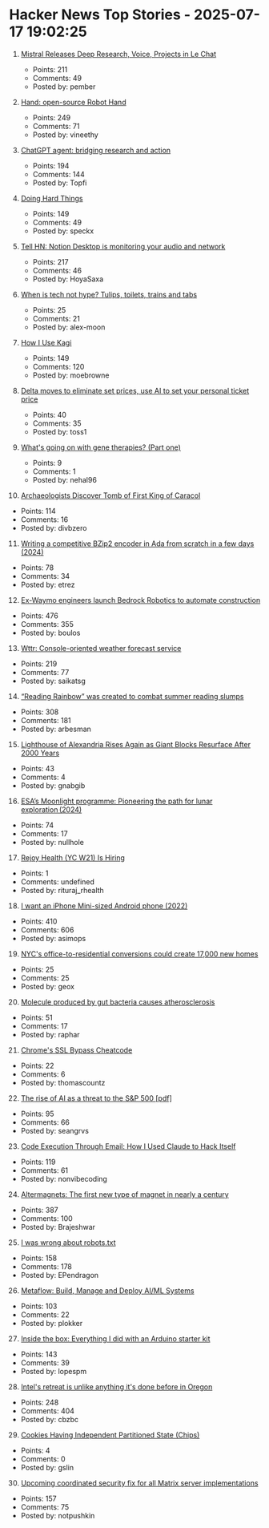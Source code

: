 # Hacker News Top Stories - 2025-07-17 19:02:25

1. [Mistral Releases Deep Research, Voice, Projects in Le Chat](https://mistral.ai/news/le-chat-dives-deep)
   - Points: 211
   - Comments: 49
   - Posted by: pember

2. [Hand: open-source Robot Hand](https://github.com/pollen-robotics/AmazingHand)
   - Points: 249
   - Comments: 71
   - Posted by: vineethy

3. [ChatGPT agent: bridging research and action](https://openai.com/index/introducing-chatgpt-agent/)
   - Points: 194
   - Comments: 144
   - Posted by: Topfi

4. [Doing Hard Things](https://parv.bearblog.dev/kayaking/)
   - Points: 149
   - Comments: 49
   - Posted by: speckx

5. [Tell HN: Notion Desktop is monitoring your audio and network](undefined)
   - Points: 217
   - Comments: 46
   - Posted by: HoyaSaxa

6. [When is tech not hype? Tulips, toilets, trains and tabs](https://ajmoon.com/posts/when-is-tech-not-hype-tulips-toilets-trains-and-tabs)
   - Points: 25
   - Comments: 21
   - Posted by: alex-moon

7. [How I Use Kagi](https://flamedfury.com/posts/how-i-use-kagi/)
   - Points: 149
   - Comments: 120
   - Posted by: moebrowne

8. [Delta moves to eliminate set prices, use AI to set your personal ticket price](https://fortune.com/2025/07/16/delta-moves-toward-eliminating-set-prices-in-favor-of-ai-that-determines-how-much-you-personally-will-pay-for-a-ticket/)
   - Points: 40
   - Comments: 35
   - Posted by: toss1

9. [What's going on with gene therapies? (Part one)](https://nehalslearnings.substack.com/p/whats-going-on-with-gene-therapies)
   - Points: 9
   - Comments: 1
   - Posted by: nehal96

10. [Archaeologists Discover Tomb of First King of Caracol](https://uh.edu/news-events/stories/2025/july/07102025-caracol-chase-discovery-maya-ruler.php)
   - Points: 114
   - Comments: 16
   - Posted by: divbzero

11. [Writing a competitive BZip2 encoder in Ada from scratch in a few days (2024)](https://gautiersblog.blogspot.com/2024/11/writing-bzip2-encoder-in-ada-from.html)
   - Points: 78
   - Comments: 34
   - Posted by: etrez

12. [Ex-Waymo engineers launch Bedrock Robotics to automate construction](https://techcrunch.com/2025/07/16/ex-waymo-engineers-launch-bedrock-robotics-with-80m-to-automate-construction/)
   - Points: 476
   - Comments: 355
   - Posted by: boulos

13. [Wttr: Console-oriented weather forecast service](https://github.com/chubin/wttr.in)
   - Points: 219
   - Comments: 77
   - Posted by: saikatsg

14. [“Reading Rainbow” was created to combat summer reading slumps](https://www.smithsonianmag.com/smithsonian-institution/to-combat-summer-reading-slumps-this-timeless-childrens-television-show-tried-to-bridge-the-literacy-gap-with-the-magic-of-stories-180986984/)
   - Points: 308
   - Comments: 181
   - Posted by: arbesman

15. [Lighthouse of Alexandria Rises Again as Giant Blocks Resurface After 2000 Years](https://greekreporter.com/2025/07/01/lighthouse-alexandria-giant-blocks-resurface/)
   - Points: 43
   - Comments: 4
   - Posted by: gnabgib

16. [ESA’s Moonlight programme: Pioneering the path for lunar exploration (2024)](https://www.esa.int/Applications/Connectivity_and_Secure_Communications/ESA_s_Moonlight_programme_Pioneering_the_path_for_lunar_exploration)
   - Points: 74
   - Comments: 17
   - Posted by: nullhole

17. [Rejoy Health (YC W21) Is Hiring](https://www.ycombinator.com/companies/rejoy-health/jobs/DCsxNgv-software-engineer)
   - Points: 1
   - Comments: undefined
   - Posted by: rituraj_rhealth

18. [I want an iPhone Mini-sized Android phone (2022)](https://smallandroidphone.com/)
   - Points: 410
   - Comments: 606
   - Posted by: asimops

19. [NYC's office-to-residential conversions could create 17,000 new homes](https://www.6sqft.com/nycs-first-wave-of-office-to-residential-conversions-could-create-over-17000-new-homes-report-says/)
   - Points: 25
   - Comments: 25
   - Posted by: geox

20. [Molecule produced by gut bacteria causes atherosclerosis](https://english.elpais.com/health/2025-07-17/revolution-in-medicine-a-molecule-produced-by-gut-bacteria-causes-atherosclerosis-responsible-for-millions-of-deaths.html)
   - Points: 51
   - Comments: 17
   - Posted by: raphar

21. [Chrome's SSL Bypass Cheatcode](https://thomascountz.com/2025/07/17/chromes-ssl-bypass-cheatcode)
   - Points: 22
   - Comments: 6
   - Posted by: thomascountz

22. [The rise of AI as a threat to the S&P 500 [pdf]](https://autonomy.work/wp-content/uploads/2025/07/Sp-500-capital-at-risk_-3.pdf)
   - Points: 95
   - Comments: 66
   - Posted by: seangrvs

23. [Code Execution Through Email: How I Used Claude to Hack Itself](https://www.pynt.io/blog/llm-security-blogs/code-execution-through-email-how-i-used-claude-mcp-to-hack-itself)
   - Points: 119
   - Comments: 61
   - Posted by: nonvibecoding

24. [Altermagnets: The first new type of magnet in nearly a century](https://www.newscientist.com/article/2487013-weve-discovered-a-new-kind-of-magnetism-what-can-we-do-with-it/)
   - Points: 387
   - Comments: 100
   - Posted by: Brajeshwar

25. [I was wrong about robots.txt](https://evgeniipendragon.com/posts/i-was-wrong-about-robots-txt/)
   - Points: 158
   - Comments: 178
   - Posted by: EPendragon

26. [Metaflow: Build, Manage and Deploy AI/ML Systems](https://github.com/Netflix/metaflow)
   - Points: 103
   - Comments: 22
   - Posted by: plokker

27. [Inside the box: Everything I did with an Arduino starter kit](https://lopespm.com/hardware/2025/07/15/arduino.html)
   - Points: 143
   - Comments: 39
   - Posted by: lopespm

28. [Intel's retreat is unlike anything it's done before in Oregon](https://www.oregonlive.com/silicon-forest/2025/07/intels-retreat-is-unlike-anything-its-done-before-in-oregon.html)
   - Points: 248
   - Comments: 404
   - Posted by: cbzbc

29. [Cookies Having Independent Partitioned State (Chips)](https://developer.mozilla.org/en-US/docs/Web/Privacy/Guides/Privacy_sandbox/Partitioned_cookies)
   - Points: 4
   - Comments: 0
   - Posted by: gslin

30. [Upcoming coordinated security fix for all Matrix server implementations](https://matrix.org/blog/2025/07/security-predisclosure/)
   - Points: 157
   - Comments: 75
   - Posted by: notpushkin

